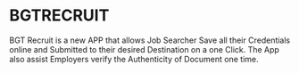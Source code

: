 # BGTRECRUIT
BGT Recruit is a new APP that allows Job Searcher Save all their Credentials online and Submitted to their desired Destination on a one Click. The App also assist Employers verify the Authenticity of Document one time.
